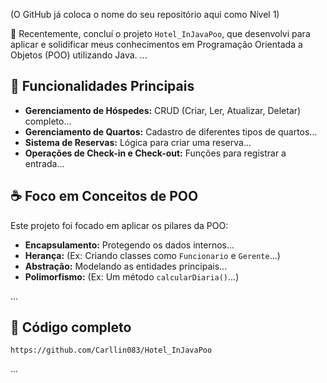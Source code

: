 (O GitHub já coloca o nome do seu repositório aqui como Nível 1)

🚀 Recentemente, concluí o projeto `Hotel_InJavaPoo`, que desenvolvi para aplicar e solidificar meus conhecimentos em Programação Orientada a Objetos (POO) utilizando Java.
...

## 🏨 Funcionalidades Principais

* **Gerenciamento de Hóspedes:** CRUD (Criar, Ler, Atualizar, Deletar) completo...
* **Gerenciamento de Quartos:** Cadastro de diferentes tipos de quartos...
* **Sistema de Reservas:** Lógica para criar uma reserva...
* **Operações de Check-in e Check-out:** Funções para registrar a entrada...

## ☕ Foco em Conceitos de POO

Este projeto foi focado em aplicar os pilares da POO:

* **Encapsulamento:** Protegendo os dados internos...
* **Herança:** (Ex: Criando classes como `Funcionario` e `Gerente`...)
* **Abstração:** Modelando as entidades principais...
* **Polimorfismo:** (Ex: Um método `calcularDiaria()`...)

...

## 🔗 Código completo
`https://github.com/Carllin083/Hotel_InJavaPoo`

...
